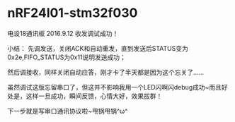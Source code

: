 ﻿# nRF24l01-stm32f030
电设18通讯板
2016.9.12 收发调试成功！

小结：
先调发送，关闭ACK和自动重发，直到发送后STATUS变为0x2e,FIFO_STATUS为0x11说明发送成功；

然后调接收，同样关闭自动应答，刚才卡了半天都是因为这个忘关了……

虽然调试这版忘留串口了，但这并不影响我用一个LED闪啊闪debug成功~而且好处是，这样一旦成功，瞬间反馈，心情大好，效果拔群！

下一步就是写串口通讯协议啦~甩锅甩锅^ω^